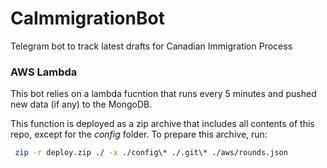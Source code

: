 # CaImmigrationBot
Telegram bot to track latest drafts for Canadian Immigration Process

### AWS Lambda
This bot relies on a lambda fucntion that runs every 5 minutes and pushed new data (if any) to the MongoDB.

This function is deployed as a zip archive that includes all contents of this repo, except for the _config_ folder. To prepare this archive, run:

```sh
 zip -r deploy.zip ./ -x ./config\* ./.git\* ./aws/rounds.json
```
